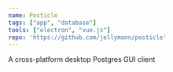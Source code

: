 ```yaml
---
name: Posticle
tags: ["app", "database"]
tools: ["electron", "vue.js"]
repo: 'https://github.com/jellymann/posticle'
---
```

A cross-platform desktop Postgres GUI client
